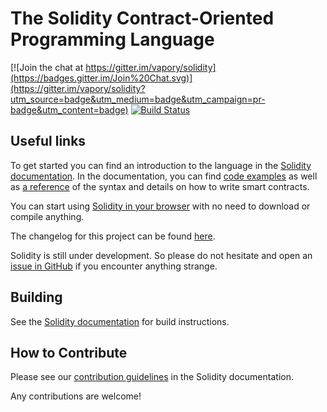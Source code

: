 # The Solidity Contract-Oriented Programming Language
[![Join the chat at https://gitter.im/vapory/solidity](https://badges.gitter.im/Join%20Chat.svg)](https://gitter.im/vapory/solidity?utm_source=badge&utm_medium=badge&utm_campaign=pr-badge&utm_content=badge) [![Build Status](https://travis-ci.org/vapory/solidity.svg?branch=develop)](https://travis-ci.org/vapory/solidity)

## Useful links
To get started you can find an introduction to the language in the [Solidity documentation](https://solidity.readthedocs.org). In the documentation, you can find [code examples](https://solidity.readthedocs.io/en/latest/solidity-by-example.html) as well as [a reference](https://solidity.readthedocs.io/en/latest/solidity-in-depth.html) of the syntax and details on how to write smart contracts.

You can start using [Solidity in your browser](http://remix.vapory.org) with no need to download or compile anything.

The changelog for this project can be found [here](https://github.com/vaporyco/solidity/blob/develop/Changelog.md).

Solidity is still under development. So please do not hesitate and open an [issue in GitHub](https://github.com/vaporyco/solidity/issues) if you encounter anything strange.

## Building
See the [Solidity documentation](https://solidity.readthedocs.io/en/latest/installing-solidity.html#building-from-source) for build instructions.

## How to Contribute
Please see our [contribution guidelines](https://solidity.readthedocs.io/en/latest/contributing.html) in the Solidity documentation.

Any contributions are welcome!
